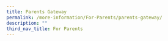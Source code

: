 ```yaml
---
title: Parents Gateway
permalink: /more-information/For-Parents/parents-gateway/
description: ""
third_nav_title: For Parents
---
```

